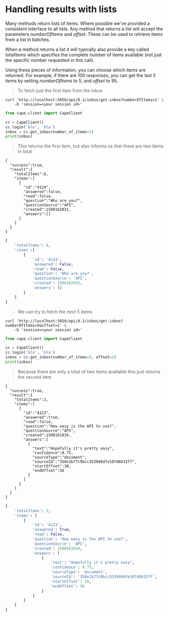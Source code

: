 # Handling results with lists

Many methods return lists of items. Where possible we've provided a consistent
interface to all lists. Any method that returns a list will accept the 
parameters *numberOfItems* and *offset*. These can be used to retrieve items
from a list in batches.

When a method returns a list it will typically also provide a key called 
*totalItems* which specifies the complete number of items available 
(not just the specific number requested in this call).

Using these pieces of information, you can choose which items are returned.
For example, if there are 100 responses, you can get the last 5 items by
setting *numberOfItems* to 5, and *offset* to 95.

> To fetch just the first item from the inbox

```shell
curl 'http://localhost:5050/api/0.1/inbox/get-inbox?numberOfItems=1' \
    -b 'session=<your session id>'
```

```python
from cape.client import CapeClient

cc = CapeClient()
cc.login('blo', 'bla')
inbox = cc.get_inbox(number_of_items=1)
print(inbox)
```

> This returns the first item, but also informs us that there are two items in total

```shell
{
  "success":true,
  "result":{
    "totalItems":6,
    "items":[
      {
        "id":"4124",
        "answered":false,
        "read":false,
        "question":"Who are you?",
        "questionSource":"API",
        "created":1508162032,
        "answers":[]
      }
    ]
  }
}
```

```python
{
    'totalItems': 6,
    'items':[
        {
            'id': '4124',
            'answered': False,
            'read': False,
            'question': 'Who are you?',
            'questionSource': 'API',
            'created': 1508162032,
            'answers': []
        }
    ]
}
```

> We can try to fetch the next 5 items

```shell
curl 'http://localhost:5050/api/0.1/inbox/get-inbox?numberOfItems=5&offset=1' \
    -b 'session=<your session id>'
```

```python
from cape.client import CapeClient

cc = CapeClient()
cc.login('blo', 'bla')
inbox = cc.get_inbox(number_of_items=5, offset=1)
print(inbox)
```

> Because there are only a total of two items available this just returns the second item

```shell
{
  "success":true,
  "result":{
    "totalItems":2,
    "items":[
      {
        "id":"4123",
        "answered":true,
        "read":false,
        "question":"How easy is the API to use?",
        "questionSource":"API",
        "created":1508161834,
        "answers":[
          {
            "text":"Hopefully it's pretty easy",
            "confidence":0.75,
            "sourceType":"document",
            "sourceId":"358e1b77c9bcc353946dfe107d6b32ff",
            "startOffset":30,
            "endOffset":56
          }
        ]
      }
    ]
  }
}
```

```python
{
    'totalItems': 2,
    'items': [
        {
            'id': '4123',
            'answered': True,
            'read': False,
            'question': 'How easy is the API to use?',
            'questionSource': 'API',
            'created': 1508161834,
            'answers': [
                {
                    'text': "Hopefully it's pretty easy",
                    'confidence': 0.75,
                    'sourceType': 'document',
                    'sourceId': '358e1b77c9bcc353946dfe107d6b32ff',
                    'startOffset': 30,
                    'endOffset': 56
                }
            ]
        }
    ]
}
```